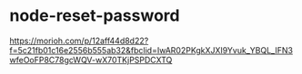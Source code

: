 # node-reset-password

https://morioh.com/p/12aff44d8d22?f=5c21fb01c16e2556b555ab32&fbclid=IwAR02PKgkXJXI9Yvuk_YBQL_IFN3wfeOoFP8C78gcWQV-wX70TKjPSPDCXTQ

